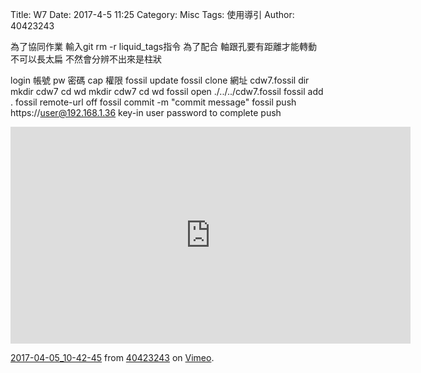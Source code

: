 Title: W7
Date: 2017-4-5 11:25
Category: Misc
Tags: 使用導引
Author: 40423243


<section>
為了協同作業 輸入git rm -r liquid_tags指令 為了配合 軸跟孔要有距離才能轉動 不可以長太扁 不然會分辨不出來是柱狀

login 帳號 pw 密碼 cap 權限 fossil update fossil clone 網址 cdw7.fossil dir mkdir cdw7 cd wd mkdir cdw7 cd wd fossil open ./../../cdw7.fossil fossil add . fossil remote-url off fossil commit -m "commit message" fossil push https://user@192.168.1.36 key-in user password to complete push

</section>

<p><iframe src="https://player.vimeo.com/video/211611480" width="640" height="347" frameborder="0" webkitallowfullscreen mozallowfullscreen allowfullscreen></iframe>
<p><a href="https://vimeo.com/211611480">2017-04-05_10-42-45</a> from <a href="https://vimeo.com/user45620934">40423243</a> on <a href="https://vimeo.com">Vimeo</a>.</p>